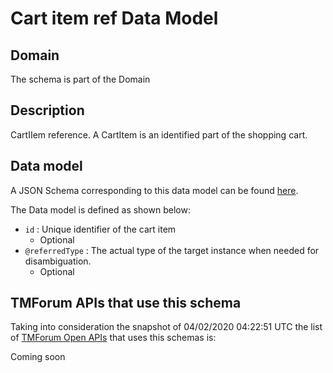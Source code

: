 # Cart item ref Data Model

## Domain

The  schema is part of the  Domain

## Description

CartIIem reference. A CartItem is an identified part of the shopping cart.

## Data model

A JSON Schema corresponding to this data model can be found
[here](https://github.com/tmforum-rand/schemas/blob/candidates/Customer/CartItemRef.schema.json).

The Data model is defined as shown below:
- `id` : Unique identifier of the cart item
  - Optional
- `@referredType` : The actual type of the target instance when needed for disambiguation.
  - Optional




## TMForum APIs that use this schema

Taking into consideration the snapshot of 04/02/2020 04:22:51 UTC the list of [TMForum Open APIs](https://www.tmforum.org/open-apis/) that uses this schemas is:

Coming soon